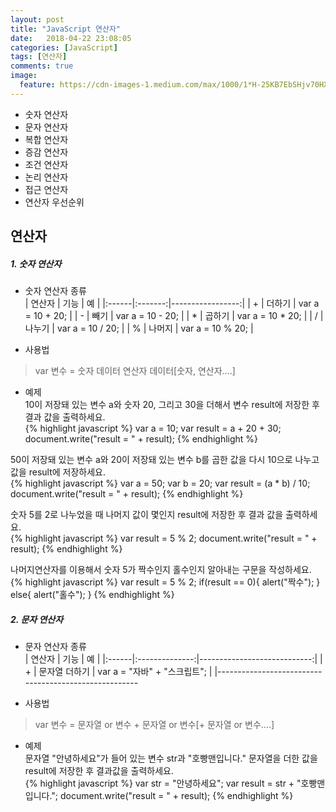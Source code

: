 ```yaml
---
layout: post
title: "JavaScript 연산자"
date:   2018-04-22 23:08:05
categories: [JavaScript]
tags: [연산자]
comments: true
image:
  feature: https://cdn-images-1.medium.com/max/1000/1*H-25KB7EbSHjv70HXrdl6w.png
---
```

* 숫자 연산자  
* 문자 연산자  
* 복합 연산자  
* 증감 연산자  
* 조건 연산자  
* 논리 연산자  
* 접근 연산자  
* 연산자 우선순위  
<!--more-->  
  
## 연산자  
  
##### 1. 숫자 연산자  
* 숫자 연산자 종류  
| 연산자 |  기능  |        예        |
|:------|:-------:|-----------------:|
|   +   | 더하기   | var a = 10 + 20; |
|   -   | 빼기     | var a = 10 - 20; |
|   *   | 곱하기   | var a = 10 * 20; |
|   /   | 나누기   | var a = 10 / 20; |
|   %   | 나머지   | var a = 10 % 20; |
  
* 사용법  
> var 변수 = 숫자 데이터 연산자 데이터[숫자, 연산자....]  
  
* 예제  
10이 저장돼 있는 변수 a와 숫자 20, 그리고 30을 더해서 변수 result에 저장한 후 결과 값을 출력하세요.  
{% highlight javascript %}
var a = 10;
var result = a + 20 + 30;
document.write("result = " + result);
{% endhighlight %}
  
50이 저장돼 있는 변수 a와 20이 저장돼 있는 변수 b를 곱한 값을 다시 10으로 나누고 값을 result에 저장하세요.  
{% highlight javascript %}
var a = 50;
var b = 20;
var result = (a * b) / 10;
document.write("result = " + result);
{% endhighlight %}
  
숫자 5를 2로 나누었을 때 나머지 값이 몇인지 result에 저장한 후 결과 값을 출력하세요.  
{% highlight javascript %}
var result = 5 % 2;
document.write("result = " + result);
{% endhighlight %}
  
나머지연산자를 이용해서 숫자 5가 짝수인지 홀수인지 알아내는 구문을 작성하세요.  
{% highlight javascript %}
var result = 5 % 2;
if(result == 0){
  alert("짝수");
} else{
  alert("홀수");
}
{% endhighlight %}
  
##### 2. 문자 연산자  
* 문자 연산자 종류  
| 연산자 |      기능      |              예             |
|:------|:--------------:|----------------------------:|
|   +   | 문자열 더하기   | var a = "자바" + "스크립트"; |
|------------------------------------------------------
  
* 사용법  
> var 변수 = 문자열 or 변수 + 문자열 or 변수[+ 문자열 or 변수....]  
  
* 예제  
문자열 "안녕하세요"가 들어 있는 변수 str과 "호빵맨입니다." 문자열을 더한 값을 result에 저장한 후 결과값을 출력하세요.  
{% highlight javascript %}
var str = "안녕하세요";
var result = str + "호빵맨입니다.";
document.write("result = " + result);
{% endhighlight %}
